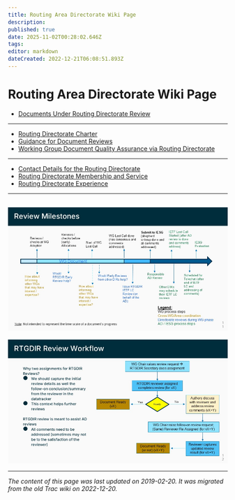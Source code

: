```yaml
---
title: Routing Area Directorate Wiki Page
description: 
published: true
date: 2025-11-02T00:28:02.646Z
tags: 
editor: markdown
dateCreated: 2022-12-21T06:08:51.893Z
---
```


# Routing Area Directorate Wiki Page 


* [Documents Under Routing Directorate Review](https://datatracker.ietf.org/review/rtgdir/reviews/ )
----
* [Routing Directorate Charter](/group/rtg/RtgDirCharter)
* [Guidance for Document Reviews](/group/rtg/RtgDirGuidance)
* [Working Group Document Quality Assurance via Routing Directorate](/group/rtg/RtgDirDocQa)

----

* [Contact Details for the Routing Directorate](/group/rtg/RtgDirContacts)
* [Routing Directorate Membership and Service](/group/rtg/RtgDirMember)
* [Routing Directorate Experience](/group/rtg/RtgDirExperience)

----

&nbsp;![rtgdir-review-milestones.jpg](/rtg/rtgdir-review-milestones.jpg)
&nbsp;
&nbsp;![rtgdir-review-workflow.jpg](/rtg/rtgdir-review-workflow.jpg)

---

*The content of this page was last updated on 2019-02-20. It was migrated from the old Trac wiki on 2022-12-20.*